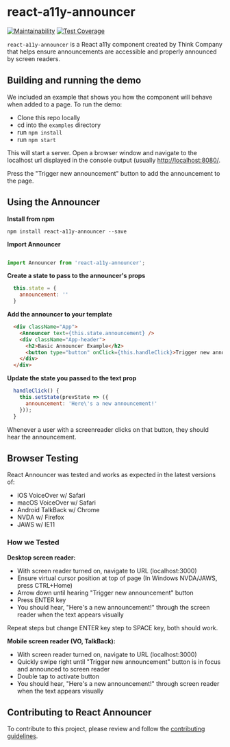 # react-a11y-announcer
[![Maintainability](https://api.codeclimate.com/v1/badges/b4a09df160caabda6232/maintainability)](https://codeclimate.com/github/thinkcompany/react-a11y-announcer/maintainability) [![Test Coverage](https://api.codeclimate.com/v1/badges/b4a09df160caabda6232/test_coverage)](https://codeclimate.com/github/thinkcompany/react-a11y-announcer/test_coverage)

`react-a11y-announcer` is a React a11y component created by Think Company that helps ensure announcements are accessible and properly announced by screen readers.

## Building and running the demo

We included an example that shows you how the component will behave when added to a page. To run the demo:

* Clone this repo locally
* cd into the `examples` directory
* run `npm install`
* run `npm start`

This will start a server. Open a browser window and navigate to the localhost url displayed in the console output (usually [http://localhost:8080/](http://localhost:8080).

Press the "Trigger new announcement" button to add the announcement to the page.

## Using the Announcer

**Install from npm**

`npm install react-a11y-announcer --save`

**Import Announcer**

```javascript

import Announcer from 'react-a11y-announcer';

```

**Create a state to pass to the announcer's props**

```javascript
  this.state = {
    announcement: ''
  }
```

**Add the announcer to your template**

```html
  <div className="App">
    <Announcer text={this.state.announcement} />
    <div className="App-header">
      <h2>Basic Announcer Example</h2>
      <button type="button" onClick={this.handleClick}>Trigger new announcement</button>
    </div>
  </div>
```

**Update the state you passed to the text prop**

```javascript
  handleClick() {
    this.setState(prevState => ({
      announcement: 'Here\'s a new announcement!'
    }));
  }
```

Whenever a user with a screenreader clicks on that button, they should hear the announcement.

## Browser Testing

React Announcer was tested and works as expected in the latest versions of:

* iOS VoiceOver w/ Safari
* macOS VoiceOver w/ Safari
* Android TalkBack w/ Chrome
* NVDA w/ Firefox
* JAWS w/ IE11

### How we Tested

**Desktop screen reader:**
* With screen reader turned on, navigate to URL (localhost:3000)
* Ensure virtual cursor position at top of page (In Windows NVDA/JAWS, press CTRL+Home)
* Arrow down until hearing "Trigger new announcement" button
* Press ENTER key
* You should hear, "Here's a new announcement!" through the screen reader when the text appears visually

Repeat steps but change ENTER key step to SPACE key, both should work.

**Mobile screen reader (VO, TalkBack):**
* With screen reader turned on, navigate to URL (localhost:3000)
* Quickly swipe right until "Trigger new announcement" button is in focus and announced to screen reader
* Double tap to activate button
* You should hear, "Here's a new announcement!" through screen reader when the text appears visually


## Contributing to React Announcer

To contribute to this project, please review and follow the [contributing guidelines](https://github.com/thinkcompany/react-a11y-announcer/blob/master/CONTRIBUTING.md).

